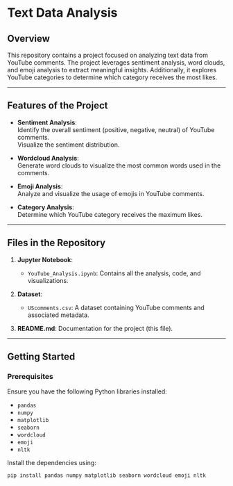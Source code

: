 # Text Data Analysis

## Overview
This repository contains a project focused on analyzing text data from YouTube comments. The project leverages sentiment analysis, word clouds, and emoji analysis to extract meaningful insights. Additionally, it explores YouTube categories to determine which category receives the most likes.

---

## Features of the Project

- **Sentiment Analysis**:  
  Identify the overall sentiment (positive, negative, neutral) of YouTube comments.  
  Visualize the sentiment distribution.

- **Wordcloud Analysis**:  
  Generate word clouds to visualize the most common words used in the comments.

- **Emoji Analysis**:  
  Analyze and visualize the usage of emojis in YouTube comments.

- **Category Analysis**:  
  Determine which YouTube category receives the maximum likes.

---

## Files in the Repository

1. **Jupyter Notebook**:
   - `YouTube_Analysis.ipynb`: Contains all the analysis, code, and visualizations.

2. **Dataset**:
   - `UScomments.csv`: A dataset containing YouTube comments and associated metadata.

3. **README.md**: Documentation for the project (this file).

---

## Getting Started

### Prerequisites
Ensure you have the following Python libraries installed:
- `pandas`
- `numpy`
- `matplotlib`
- `seaborn`
- `wordcloud`
- `emoji`
- `nltk`

Install the dependencies using:
```bash
pip install pandas numpy matplotlib seaborn wordcloud emoji nltk
